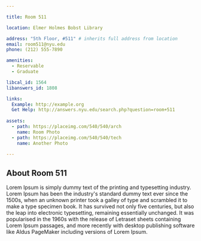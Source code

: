 ```yaml
---

title: Room 511

location: Elmer Holmes Bobst Library

address: "5th Floor, #511" # inherits full address from location
email: room511@nyu.edu
phone: (212) 555-7890

amenities:
  - Reservable
  - Graduate

libcal_id: 1564
libanswers_id: 1808

links:
  Example: http://example.org
  Get Help: http://answers.nyu.edu/search.php?question=room+511
  
assets:
  - path: https://placeimg.com/540/540/arch
    name: Room Photo
  - path: https://placeimg.com/540/540/tech
    name: Another Photo
  
---
```


## About Room 511

Lorem Ipsum is simply dummy text of the printing and typesetting industry. Lorem Ipsum has been the industry's standard dummy text ever since the 1500s, when an unknown printer took a galley of type and scrambled it to make a type specimen book. It has survived not only five centuries, but also the leap into electronic typesetting, remaining essentially unchanged. It was popularised in the 1960s with the release of Letraset sheets containing Lorem Ipsum passages, and more recently with desktop publishing software like Aldus PageMaker including versions of Lorem Ipsum.
